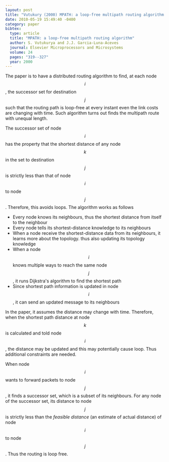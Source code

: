 ```yaml
---
layout: post
title: "Vutukury (2000) MPATH: a loop-free multipath routing algorithm (M&M)"
date: 2010-05-19 15:49:40 -0400
category: paper
bibtex:
  type: article
  title: "MPATH: a loop-free multipath routing algorithm"
  author: S. Vutukurya and J.J. Garcia-Luna-Aceves
  journal: Elsevier Microprocessors and Microsystems
  volume: 24
  pages: "319--327"
  year: 2000
---
```

The paper is to have a distributed routing algorithm to find, at each node $$i$$,
the successor set for destination $$j$$ such that the routing path is loop-free at
every instant even the link costs are changing with time. Such algorithm turns
out finds the multipath route with unequal length.

The successor set of node $$i$$ has the property that the shortest distance of any
node $$k$$ in the set to destination $$j$$ is strictly less than that of node $$i$$ to node
$$j$$. Therefore, this avoids loops. The algorithm works as follows

  - Every node knows its neighbours, thus the shortest distance from itself to the neighbour
  - Every node tells its shortest-distance knowledge to its neighbours
  - When a node receive the shortest-distance data from its neighbours, it learns more about the topology.
    thus also updating its topology knowledge
  - When a node $$i$$ knows multiple ways to reach the same node $$j$$, it runs Dijkstra's algorithm to find the
    shortest path
  - Since shortest path information is updated in node $$i$$, it can send an updated message to its neighbours

In the paper, it assumes the distance may change with time. Therefore, when the
shortest path distance at node $$k$$ is calculated and told node $$i$$, the
distance may be updated and this may potentially cause loop. Thus additional
constraints are needed.

When node $$i$$ wants to forward packets to node $$j$$, it finds a successor set,
which is a subset of its neighbours. For any node of the successor set, its
distance to node $$j$$ is strictly less than the *feasible distance* (an estimate
of actual distance) of node $$i$$ to node $$j$$. Thus the routing is loop free.
